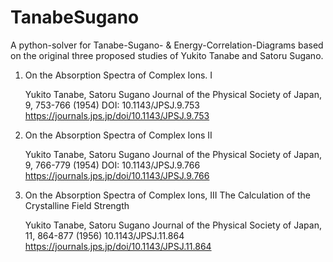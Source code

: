 # TanabeSugano
A python-solver for Tanabe-Sugano- & Energy-Correlation-Diagrams based on the original three proposed studies of Yukito Tanabe and Satoru Sugano.

1.  On the Absorption Spectra of Complex Ions. I
    
    Yukito Tanabe, Satoru Sugano
    Journal of the Physical Society of Japan, 9, 753-766 (1954) 
    DOI: 10.1143/JPSJ.9.753
    https://journals.jps.jp/doi/10.1143/JPSJ.9.753

2.  On the Absorption Spectra of Complex Ions II

    Yukito Tanabe, Satoru Sugano
    Journal of the Physical Society of Japan, 9, 766-779 (1954) 
    DOI: 10.1143/JPSJ.9.766
    https://journals.jps.jp/doi/10.1143/JPSJ.9.766
    
3.  On the Absorption Spectra of Complex Ions, III The Calculation of the Crystalline Field Strength

    Yukito Tanabe, Satoru Sugano
    Journal of the Physical Society of Japan, 11, 864-877 (1956) 10.1143/JPSJ.11.864
    https://journals.jps.jp/doi/10.1143/JPSJ.11.864